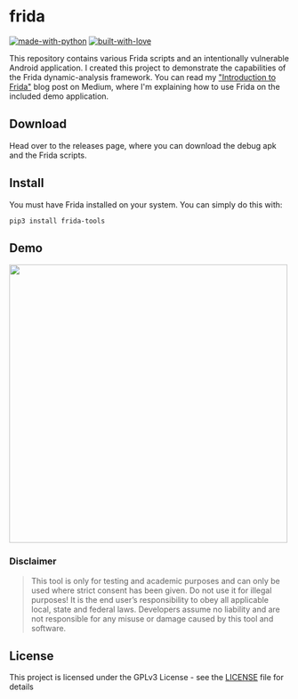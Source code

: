 # frida

[![made-with-python](http://forthebadge.com/images/badges/made-with-python.svg)](https://www.python.org/)
[![built-with-love](http://forthebadge.com/images/badges/built-with-love.svg)](https://gitHub.com/t0thkr1s/)


This repository contains various Frida scripts and an intentionally vulnerable Android application. I created this project to demonstrate the capabilities of the Frida dynamic-analysis framework. You can read my ["Introduction to Frida"](https://medium.com/infosec-adventures/introduction-to-frida-5a3f51595ca1) blog post on Medium, where I'm explaining how to use Frida on the included demo application.

## Download

Head over to the releases page, where you can download the debug apk and the Frida scripts.

## Install

You must have Frida installed on your system. You can simply do this with:

```
pip3 install frida-tools
```

## Demo

<img src="https://i.imgur.com/3g2mdNl.gif" width="500">

### Disclaimer

> This tool is only for testing and academic purposes and can only be used where strict consent has been given. Do not use it for illegal purposes! It is the end user’s responsibility to obey all applicable local, state and federal laws. Developers assume no liability and are not responsible for any misuse or damage caused by this tool and software.

## License

This project is licensed under the GPLv3 License - see the [LICENSE](LICENSE) file for details
